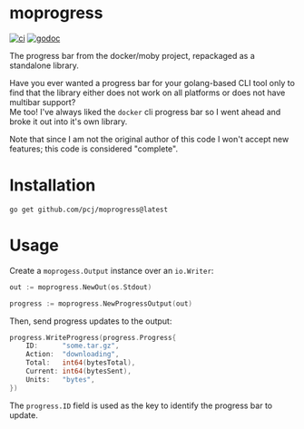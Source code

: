 # moprogress

[![ci](https://github.com/pcj/moprogress/actions/workflows/ci.yaml/badge.svg?branch=master&event=push)](https://github.com/pcj/moprogress/actions/workflows/ci.yaml)
[![godoc](https://godoc.org/github.com/pcj/moprogress?status.svg)](https://godoc.org/github.com/pcj/moprogress)

The progress bar from the docker/moby project, repackaged  as a standalone library.

Have you ever wanted a progress bar for your golang-based CLI tool only to find that 
the library either does not work on all platforms or does not have multibar support?  
Me too!  I've always liked the `docker` cli progress bar so I went ahead and broke
it out into it's own library.

Note that since I am not the original author of this code I won't accept new features;
this code is considered "complete".

# Installation

```
go get github.com/pcj/moprogress@latest
```

# Usage

Create a `moprogess.Output` instance over an `io.Writer`:

```go
out := moprogress.NewOut(os.Stdout)

progress := moprogress.NewProgressOutput(out)
```

Then, send progress updates to the output:

```go
progress.WriteProgress(progress.Progress{
    ID:      "some.tar.gz",
    Action:  "downloading",
    Total:   int64(bytesTotal),
    Current: int64(bytesSent),
    Units:   "bytes",
})
```

The `progress.ID` field is used as the key to identify the progress bar to update. 